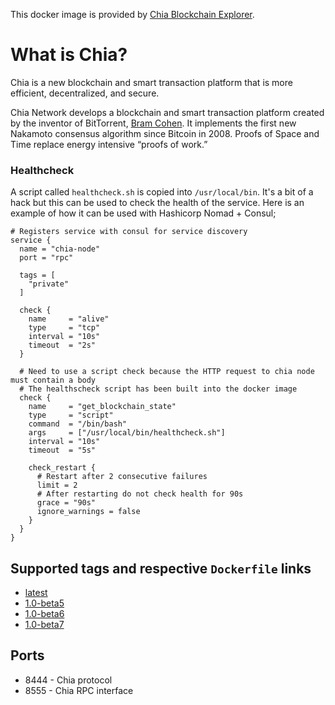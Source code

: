 This docker image is provided by [Chia Blockchain Explorer](https://www.chiaexplorer.com).

# What is Chia?

Chia is a new blockchain and smart transaction platform that is more efficient, decentralized, and secure.

Chia Network develops a blockchain and smart transaction platform created by the inventor of BitTorrent, [Bram Cohen](https://consent.yahoo.com/collectConsent?sessionId=3_cc-session_51f38948-4182-4aaa-819b-acc8787d9490&lang=en-GB&inline=false). It implements the first new Nakamoto consensus algorithm since Bitcoin in 2008. Proofs of Space and Time replace energy intensive “proofs of work.”

### Healthcheck

A script called `healthcheck.sh` is copied into `/usr/local/bin`. It's a bit of a hack but this can be used to check the health of the service. Here is an example of how it can be used with Hashicorp Nomad + Consul;

```
# Registers service with consul for service discovery
service {
  name = "chia-node"
  port = "rpc"

  tags = [
    "private"
  ]

  check {
    name     = "alive"
    type     = "tcp"
    interval = "10s"
    timeout  = "2s"
  }

  # Need to use a script check because the HTTP request to chia node must contain a body
  # The healthscheck script has been built into the docker image
  check {
    name     = "get_blockchain_state"
    type     = "script"
    command  = "/bin/bash"
    args     = ["/usr/local/bin/healthcheck.sh"]
    interval = "10s"
    timeout  = "5s"

    check_restart {
      # Restart after 2 consecutive failures
      limit = 2
      # After restarting do not check health for 90s
      grace = "90s"
      ignore_warnings = false
    }
  }
}
```

## Supported tags and respective `Dockerfile` links

- [latest](https://github.com/freddiecoleman/docker-chia/blob/master/Dockerfile)
- [1.0-beta5](https://github.com/freddiecoleman/docker-chia/blob/1.0-beta5/Dockerfile)
- [1.0-beta6](https://github.com/freddiecoleman/docker-chia/blob/1.0-beta6/Dockerfile)
- [1.0-beta7](https://github.com/freddiecoleman/docker-chia/blob/1.0-beta7/Dockerfile)

## Ports

- 8444 - Chia protocol
- 8555 - Chia RPC interface
